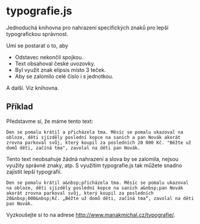 # typografie.js
Jednoduchá knihovna pro nahrazení specifických znaků pro lepší typografickou správnost.

Umí se postarat o to, aby
* Odstavec nekončil spojkou.
* Text obsahoval české uvozovky.
* Byl využit znak elipsis místo 3 teček.
* Aby se zalomilo celé číslo i s jednotkou.

A další. Viz knihovna.

## Příklad ##

Představme si, že máme tento text:

```
Den se pomalu krátil a přicházela tma. Měsíc se pomalu ukazoval na obloze, děti sjízděly poslední kopce na saních a pan Novák akorát zrovna parkoval svůj, který koupil za posledních 20 000 Kč. "Běžte už domů děti, začíná tma", zavolal na děti pan Novák.
```

Tento text neobsahuje žádná nahrazení a slova by se zalomila, nejsou využity správné znaky, atp. S využítím typografie.js tak můžete snadno zajistit lepší typografii.

```
Den se pomalu krátil a&nbsp;přicházela tma. Měsíc se pomalu ukazoval na obloze, děti sjízděly poslední kopce na saních a&nbsp;pan Novák akorát zrovna parkoval svůj, který koupil za posledních 20&nbsp;000&nbsp;Kč. „Běžte už domů děti, začíná tma“, zavolal na děti pan Novák.
```

Vyzkoušejte si to na adrese http://www.manakmichal.cz/typografie/.
